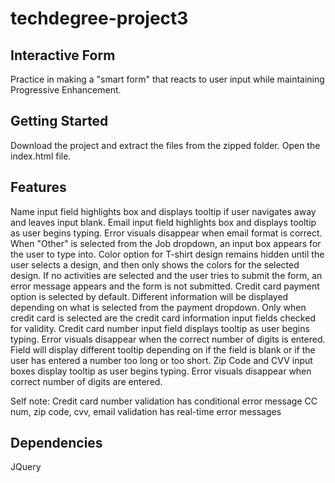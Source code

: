 # techdegree-project3

## Interactive Form

Practice in making a "smart form" that reacts to user input while maintaining Progressive Enhancement.

## Getting Started

Download the project and extract the files from the zipped folder. Open the index.html file.

## Features

Name input field highlights box and displays tooltip if user navigates away and leaves input blank.
Email input field highlights box and displays tooltip as user begins typing. Error visuals disappear when email format is correct.
When "Other" is selected from the Job dropdown, an input box appears for the user to type into.
Color option for T-shirt design remains hidden until the user selects a design, and then only shows the colors for the selected design.
If no activities are selected and the user tries to submit the form, an error message appears and the form is not submitted.
Credit card payment option is selected by default. Different information will be displayed depending on what is selected from the payment dropdown.
Only when credit card is selected are the credit card information input fields checked for validity.
Credit card number input field displays tooltip as user begins typing. Error visuals disappear when the correct number of digits is entered.
    Field will display different tooltip depending on if the field is blank or if the user has entered a number too long or too short.
Zip Code and CVV input boxes display tooltip as user begins typing. Error visuals disappear when correct number of digits are entered.

Self note: Credit card number validation has conditional error message
CC num, zip code, cvv, email validation has real-time error messages

## Dependencies

JQuery